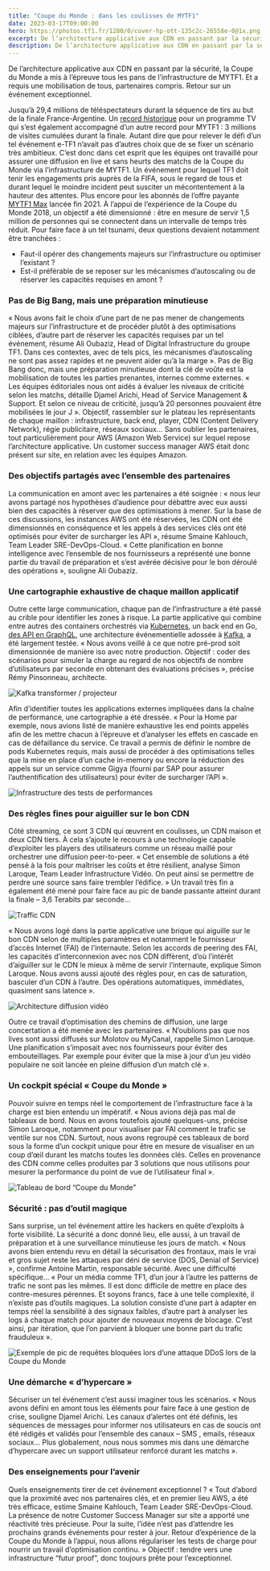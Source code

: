 ```yaml
---
title: "Coupe du Monde : dans les coulisses de MYTF1"
date: 2023-03-17T09:00:00
hero: https://photos.tf1.fr/1280/0/cover-hp-ott-135c2c-26558e-0@1x.png
excerpt: De l’architecture applicative aux CDN en passant par la sécurité, la Coupe du Monde a mis à l’épreuve tous les pans de l’infrastructure de MYTF1.
description: De l’architecture applicative aux CDN en passant par la sécurité, la Coupe du Monde a mis à l’épreuve tous les pans de l’infrastructure de MYTF1. Et a requis une mobilisation de tous, partenaires compris. Retour sur un événement exceptionnel.
---
```


De l’architecture applicative aux CDN en passant par la sécurité, la Coupe du Monde a mis à l’épreuve tous les pans de l’infrastructure de MYTF1. Et a requis une mobilisation de tous, partenaires compris. Retour sur un événement exceptionnel. 

Jusqu’à 29,4 millions de téléspectateurs durant la séquence de tirs au but de la finale France-Argentine. Un [record historique](https://groupe-tf1.fr/fr/communiques/excellentes-performances-pour-la-coupe-du-monde-de-la-fifa-2022tm-sur-tf1) pour un programme TV qui s’est également accompagné d’un autre record pour MYTF1 : 3 millions de visites cumulées durant la finale. Autant dire que pour relever le défi d’un tel événement e-TF1 n’avait pas d’autres choix que de se fixer un scénario très ambitieux. 
C’est donc dans cet esprit que les équipes ont travaillé pour assurer une diffusion en live et sans heurts des matchs de la Coupe du Monde via l’infrastructure de MYTF1. Un événement pour lequel TF1 doit tenir les engagements pris auprès de la FIFA, sous le regard de tous et durant lequel le moindre incident peut susciter un mécontentement à la hauteur des attentes. Plus encore pour les abonnés de l’offre payante [MYTF1 Max](https://www.tf1.fr/offre-max) lancée fin 2021.
À l’appui de l’expérience de la Coupe du Monde 2018, un objectif a été dimensionné : être en mesure de servir 1,5 million de personnes qui se connectent dans un intervalle de temps très réduit. Pour faire face à un tel tsunami, deux questions devaient notamment être tranchées :
* Faut-il opérer des changements majeurs sur l’infrastructure ou optimiser l’existant ?
* Est-il préférable de se reposer sur les mécanismes d’autoscaling ou de réserver les capacités requises en amont ?

### Pas de Big Bang, mais une préparation minutieuse
« Nous avons fait le choix d’une part de ne pas mener de changements majeurs sur l’infrastructure et de procéder plutôt à des optimisations ciblées, d’autre part de réserver les capacités requises par un tel événement, résume Ali Oubaziz, Head of Digital Infrastructure du groupe TF1. Dans ces contextes, avec de tels pics, les mécanismes d’autoscaling ne sont pas assez rapides et ne peuvent aider qu’à la marge ». Pas de Big Bang donc, mais une préparation minutieuse dont la clé de voûte est la mobilisation de toutes les parties prenantes, internes comme externes.
« Les équipes éditoriales nous ont aidés à évaluer les niveaux de criticité selon les matchs, détaille Djamel Arichi, Head of Service Management & Support. Et selon ce niveau de criticité, jusqu’à 20 personnes pouvaient être mobilisées le jour J ». Objectif, rassembler sur le plateau les représentants de chaque maillon : infrastructure, back end, player, CDN (Content Delivery Network), régie publicitaire, réseaux sociaux... Sans oublier les partenaires, tout particulièrement pour AWS (Amazon Web Service) sur lequel repose l’architecture applicative. Un customer success manager AWS était donc présent sur site, en relation avec les équipes Amazon.

### Des objectifs partagés avec l’ensemble des partenaires
La communication en amont avec les partenaires a été soignée : « nous leur avons partagé nos hypothèses d’audience pour débattre avec eux aussi bien des capacités à réserver que des optimisations à mener. Sur la base de ces discussions, les instances AWS ont été réservées, les CDN ont été dimensionnés en conséquence et les appels à des services clés ont été optimisés pour éviter de surcharger les API », résume Smaine Kahlouch, Team Leader SRE-DevOps-Cloud. « Cette planification en bonne intelligence avec l’ensemble de nos fournisseurs a représenté une bonne partie du travail de préparation et s’est avérée décisive pour le bon déroulé des opérations », souligne Ali Oubaziz.

### Une cartographie exhaustive de chaque maillon applicatif
Outre cette large communication, chaque pan de l’infrastructure a été passé au crible pour identifier les zones à risque. La partie applicative qui combine entre autres des containers orchestrés via [Kubernetes](https://tech.tf1.fr/post/2021/architecture/eks/), un back end en Go, [des API en GraphQL](https://tech.tf1.fr/post/2020/architecture/graphql-and-persisted-queries/), une architecture événementielle adossée à [Kafka](https://tech.tf1.fr/post/2021/architecture/migration-vers-kafka/), a été largement testée. « Nous avons veillé à ce que notre pré-prod soit dimensionnée de manière iso avec notre production. Objectif : coder des scénarios pour simuler la charge au regard de nos objectifs de nombre d’utilisateurs par seconde en obtenant des évaluations précises », précise Rémy Pinsonneau, architecte.

![Kafka transformer / projecteur](../../2021/architecture/migration-vers-kafka/images/archi-kafka-lot1.svg#darkmode "Kafka transformer / projecteur")

Afin d’identifier toutes les applications externes impliquées dans la chaîne de performance, une cartographie a été dressée. « Pour la Home par exemple, nous avions listé de manière exhaustive les end points appelés afin de les mettre chacun à l’épreuve et d’analyser les effets en cascade en cas de défaillance du service. Ce travail a permis de définir le nombre de pods Kubernetes requis, mais aussi de procéder à des optimisations telles que la mise en place d’un cache in-memory ou encore la réduction des appels sur un service comme Gigya (fourni par SAP pour assurer l’authentification des utilisateurs) pour éviter de surcharger l’API ».

![Infrastructure des tests de performances](images/bench-k6.png#darkmode "Infrastructure des tests de performances")

### Des règles fines pour aiguiller sur le bon CDN
Côté streaming, ce sont 3 CDN qui œuvrent en coulisses, un CDN maison et deux CDN tiers. À cela s’ajoute le recours à une technologie capable d’exploiter les players des utilisateurs comme un réseau maillé pour orchestrer une diffusion peer-to-peer. « Cet ensemble de solutions a été pensé à la fois pour maîtriser les coûts et être résilient, analyse Simon Laroque, Team Leader Infrastructure Vidéo. On peut ainsi se permettre de perdre une source sans faire trembler l’édifice. »
Un travail très fin a également été mené pour faire face au pic de bande passante atteint durant la finale – 3,6 Terabits par seconde... 

![Traffic CDN](images/traffic-cdn.png#darkmode "Traffic CDN")

« Nous avons logé dans la partie applicative une brique qui aiguille sur le bon CDN selon de multiples paramètres et notamment le fournisseur d’accès Internet (FAI) de l’internaute. Selon les accords de peering des FAI, les capacités d’interconnexion avec nos CDN diffèrent, d’où l’intérêt d’aiguiller sur le CDN le mieux à même de servir l’internaute, explique Simon Laroque. Nous avons aussi ajouté des règles pour, en cas de saturation, basculer d’un CDN à l’autre. Des opérations automatiques, immédiates, quasiment sans latence ».

![Architecture diffusion vidéo](images/archi-cdn.png#darkmode "Architecture diffusion vidéo")

Outre ce travail d’optimisation des chemins de diffusion, une large concertation a été menée avec les partenaires. « N’oublions pas que nos lives sont aussi diffusés sur Molotov ou MyCanal, rappelle Simon Laroque. Une planification s’imposait avec nos fournisseurs pour éviter des embouteillages. Par exemple pour éviter que la mise à jour d’un jeu vidéo populaire ne soit lancée en pleine diffusion d’un match clé ».

### Un cockpit spécial « Coupe du Monde »
Pouvoir suivre en temps réel le comportement de l’infrastructure face à la charge est bien entendu un impératif. « Nous avions déjà pas mal de tableaux de bord. Nous en avons toutefois ajouté quelques-uns, précise Simon Laroque, notamment pour visualiser par FAI comment le trafic se ventile sur nos CDN. Surtout, nous avons regroupé ces tableaux de bord sous la forme d’un cockpit unique pour être en mesure de visualiser en un coup d’œil durant les matchs toutes les données clés. Celles en provenance des CDN comme celles produites par 3 solutions que nous utilisons pour mesurer la performance du point de vue de l’utilisateur final ».

![Tableau de bord “Coupe du Monde”](images/tdb.png#darkmode "Tableau de bord “Coupe du Monde”")

### Sécurité : pas d’outil magique
Sans surprise, un tel événement attire les hackers en quête d’exploits à forte visibilité. La sécurité a donc donné lieu, elle aussi, à un travail de préparation et à une surveillance minutieuse les jours de match. « Nous avons bien entendu revu en détail la sécurisation des frontaux, mais le vrai et gros sujet reste les attaques par déni de service (DOS, Denial of Service) », confirme Antoine Martin, responsable sécurité. Avec une difficulté spécifique...
« Pour un média comme TF1, d’un jour à l’autre les patterns de trafic ne sont pas les mêmes. Il est donc difficile de mettre en place des contre-mesures pérennes. Et soyons francs, face à une telle complexité, il n’existe pas d’outils magiques. La solution consiste d’une part à adapter en temps réel la sensibilité à des signaux faibles, d’autre part à analyser les logs à chaque match pour ajouter de nouveaux moyens de blocage. C’est ainsi, par itération, que l’on parvient à bloquer une bonne part du trafic frauduleux ».

![Exemple de pic de requêtes bloquées lors d’une attaque DDoS lors de la Coupe du Monde](images/ddos.png#darkmode "Exemple de pic de requêtes bloquées lors d’une attaque DDoS lors de la Coupe du Monde")

### Une démarche « d’hypercare »
Sécuriser un tel événement c’est aussi imaginer tous les scénarios. « Nous avons défini en amont tous les éléments pour faire face à une gestion de crise, souligne Djamel Arichi. Les canaux d’alertes ont été définis, les séquences de messages pour informer nos utilisateurs en cas de soucis ont été rédigés et validés pour l’ensemble des canaux – SMS , emails, réseaux sociaux... Plus globalement, nous nous sommes mis dans une démarche d’hypercare avec un support utilisateur renforcé durant les matchs ».

### Des enseignements pour l’avenir
Quels enseignements tirer de cet événement exceptionnel ? « Tout d’abord que la proximité avec nos partenaires clés, et en premier lieu AWS, a été très efficace, estime Smaine Kahlouch, Team Leader SRE-DevOps-Cloud. La présence de notre Customer Success Manager sur site a apporté une réactivité très précieuse. Pour la suite, l’idée n’est pas d’attendre les prochains grands événements pour rester à jour. Retour d’expérience de la Coupe du Monde à l’appui, nous allons régulariser les tests de charge pour nourrir un travail d’optimisation continu. » Objectif : tendre vers une infrastructure “futur proof”, donc toujours prête pour l’exceptionnel.

